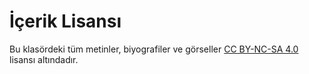 # İçerik Lisansı

Bu klasördeki tüm metinler, biyografiler ve görseller
[CC BY-NC-SA 4.0](../LICENSE.content.md) lisansı altındadır.
